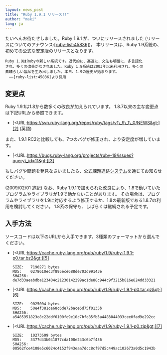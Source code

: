```yaml
---
layout: news_post
title: "Ruby 1.9.1 リリース!!"
author: "maki"
lang: ja
---
```


たいへんお待たせしました。Ruby 1.9.1 が、ついにリリースされました
(リリースについてのアナウンス:[\[ruby-list:45836\]][1])。 本リリースは、Ruby
1.9系統の、初めての公式な安定版のリリースとなります。

    Ruby 1.9はRubyの新しい系統です。近代的に、高速に、文法も明確に、多言語化
    され、多くの改善がなされました。Ruby 1.8系統は2003年以来利用され、多くの
    素晴らしい製品を生み出しました。本日、1.9の歴史が始まります。
    　——[ruby-list:45836]より引用

## 変更点

Ruby 1.9.1は1.8から数多くの改良が加えられています。 1.8.7以来の主な変更点は下記URLから参照できます。

* [&lt;URL:https://svn.ruby-lang.org/repos/ruby/tags/v1\_9\_1\_0/NEWS&gt;][2]
  (英語)

また、1.9.1 RC2と比較しても、7つのバグが修正され、より安定度が増しています。

* [&lt;URL:https://bugs.ruby-lang.org/projects/ruby-19/issues?query\_id=11&gt;][3]

もしバグや問題を発見なさいましたら、[公式課題追跡システム][4]を通じてお知らせください。

(2009/02/01 追記) なお、Ruby
1.9.1で加えられた改良により、1.8で動いていたプログラムやライブラリが1.9で動かないことがあります。
その場合は、プログラムやライブラリを1.9に対応するよう修正するか、1.8の最新版である1.8.7の利用を検討してください。
1.8系の保守も、しばらくは継続される予定です。

## 入手方法

ソースコードは以下のURLから入手できます。3種類のフォーマットから選んでください。

* [&lt;URL:https://cache.ruby-lang.org/pub/ruby/1.9/ruby-1.9.1-p0.tar.bz2&gt;][5]

      SIZE:   7190271 bytes
      MD5:    0278610ec3f895ece688de703d99143e
      SHA256: de7d33aeabdba123404c21230142299ac1de88c944c9f3215b816e824dd33321

* [&lt;URL:https://cache.ruby-lang.org/pub/ruby/1.9/ruby-1.9.1-p0.tar.gz&gt;][6]

      SIZE:   9025004 bytes
      MD5:    50e4f381ce68c6de72bace6d75f0135b
      SHA256: a5485951823c8c22ddf6100fc9e10c7bfc85fb5a4483844033cee0fad9e292cc

* [&lt;URL:https://cache.ruby-lang.org/pub/ruby/1.9/ruby-1.9.1-p0.zip&gt;][7]

      SIZE:   10273609 bytes
      MD5:    3377d43b041877cda108e243c6b7f436
      SHA256: 00562fce4108e5c6024c4152f943eaa7dcc8cf97d5c449ac102673a0d5c1943b



[1]: http://blade.nagaokaut.ac.jp/cgi-bin/scat.rb/ruby/ruby-list/45836
[2]: https://svn.ruby-lang.org/repos/ruby/tags/v1_9_1_0/NEWS
[3]: https://bugs.ruby-lang.org/projects/ruby-19/issues?query_id=11
[4]: https://bugs.ruby-lang.org
[5]: https://cache.ruby-lang.org/pub/ruby/1.9/ruby-1.9.1-p0.tar.bz2
[6]: https://cache.ruby-lang.org/pub/ruby/1.9/ruby-1.9.1-p0.tar.gz
[7]: https://cache.ruby-lang.org/pub/ruby/1.9/ruby-1.9.1-p0.zip
